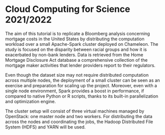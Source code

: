 # Cloud Computing for Science 2021/2022

The aim of this tutorial is to replicate a Bloomberg analysis concerning mortgage costs
in the United States by distributing the computation workload over a small Apache-Spark
cluster deployed on Chameleon. The study is focused on the disparity between racial
groups and how it is exacerbated by non-bank lenders.
Data is retrieved from the Home Mortgage Disclosure Act database a comprehensive collection of the mortgage maker
activities that lender providers report to their regulators. 

Even though the dataset size may not require distributed computation across multiple
nodes, the deployment of a small cluster can be seen as an exercise and preparation for
scaling up the project. Moreover, even with a single node environment, Spark provides a
boost in performance, if compared to native Python or R scripts, thanks to its built-in
parallelization and optimization engine.

The cluster setup will consist of three virtual machines managed by OpenStack: one
master node and two workers. For distributing the data across the nodes and
coordinating the jobs, the Hadoop Distributed File System (HDFS) and YARN will be used.
